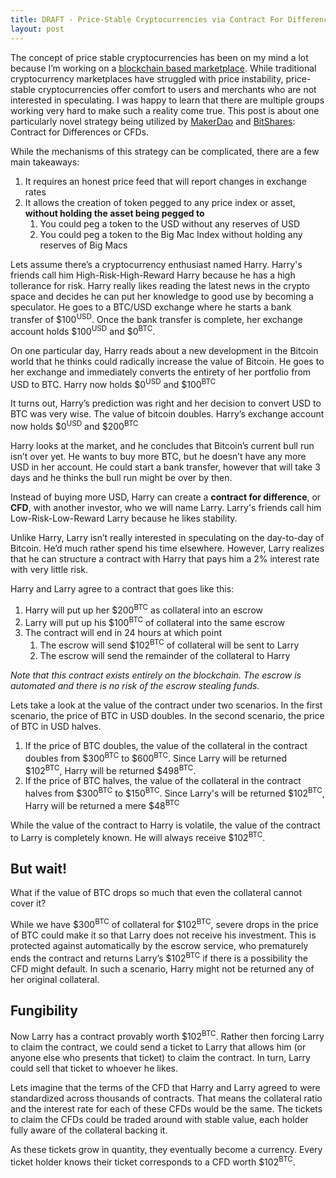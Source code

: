 ```yaml
---
title: DRAFT - Price-Stable Cryptocurrencies via Contract For Differences
layout: post
---
```


The concept of price stable cryptocurrencies has been on my mind a lot because I’m working on a [blockchain based marketplace](http://safemarket.github.io). While traditional cryptocurrency marketplaces have struggled with price instability, price-stable cryptocurrencies offer comfort to users and merchants who are not interested in speculating. I was happy to learn that there are multiple groups working very hard to make such a reality come true. This post is about one particularly novel strategy being utilized by [MakerDao](http://makerdao.com/) and [BitShares](https://bitshares.org/): Contract for Differences or CFDs. 

While the mechanisms of this strategy can be complicated, there are a few main takeaways:

1. It requires an honest price feed that will report changes in exchange rates
2. It allows the creation of token pegged to any price index or asset, **without holding the asset being pegged to**
	1. You could peg a token to the USD without any reserves of USD
	2. You could peg a token to the Big Mac Index without holding any reserves of Big Macs

Lets assume there’s a cryptocurrency enthusiast named Harry. Harry's friends call him High-Risk-High-Reward Harry because he has a high tollerance for risk. Harry really likes reading the latest news in the crypto space and decides he can put her knowledge to good use by becoming a speculator. He goes to a BTC/USD exchange where he starts a bank transfer of $100<sup>USD</sup>. Once the bank transfer is complete, her exchange account holds $100<sup>USD</sup> and $0<sup>BTC</sup>.

On one particular day, Harry reads about a new development in the Bitcoin world that he thinks could radically increase the value of Bitcoin. He goes to her exchange and immediately converts the entirety of her portfolio from USD to BTC. Harry now holds $0<sup>USD</sup> and $100<sup>BTC</sup>

It turns out, Harry’s prediction was right and her decision to convert USD to BTC was very wise. The value of bitcoin doubles. Harry’s exchange account now holds $0<sup>USD</sup> and $200<sup>BTC</sup>

Harry looks at the market, and he concludes that Bitcoin’s current bull run isn’t over yet. He wants to buy more BTC, but he doesn’t have any more USD in her account. He could start a bank transfer, however that will take 3 days and he thinks the bull run might be over by then.

Instead of buying more USD, Harry can create a **contract for difference**, or **CFD**, with another investor,  who we will name Larry. Larry's friends call him Low-Risk-Low-Reward Larry because he likes stability.

Unlike Harry, Larry isn’t really interested in speculating on the day-to-day of Bitcoin. He’d much rather spend his time elsewhere. However, Larry realizes that he can structure a contract with Harry that pays him a 2% interest rate with very little risk.

Harry and Larry agree to a contract that goes like this:

1. Harry will put up her $200<sup>BTC</sup> as collateral into an escrow
2. Larry will put up his $100<sup>BTC</sup> of collateral into the same escrow
3. The contract will end in 24 hours at which point
	1. The escrow will send $102<sup>BTC</sup> of collateral will be sent to Larry
	2. The escrow will send the remainder of the collateral to Harry

*Note that this contract exists entirely on the blockchain. The escrow is automated and there is no risk of the escrow stealing funds.*

Lets take a look at the value of the contract under two scenarios. In the first scenario, the price of BTC in USD doubles. In the second scenario, the price of BTC in USD halves.

1. If the price of BTC doubles, the value of the collateral in the contract doubles from $300<sup>BTC</sup> to $600<sup>BTC</sup>. Since Larry will be returned $102<sup>BTC</sup>, Harry will be returned $498<sup>BTC</sup>.
2. If the price of BTC halves, the value of the collateral in the contract halves from $300<sup>BTC</sup> to $150<sup>BTC</sup>. Since Larry's will be returned $102<sup>BTC</sup>, Harry will be returned a mere $48<sup>BTC</sup>

While the value of the contract to Harry is volatile, the value of the contract to Larry is completely known. He will always receive $102<sup>BTC</sup>.

## But wait!

What if the value of BTC drops so much that even the collateral cannot cover it?

While we have $300<sup>BTC</sup> of collateral for $102<sup>BTC</sup>, severe drops in the price of BTC could make it so that Larry does not receive his investment. This is protected against automatically by the escrow service, who prematurely ends the contract and returns Larry’s $102<sup>BTC</sup> if there is a possibility the CFD might default. In such a scenario, Harry might not be returned any of her original collateral.

## Fungibility

Now Larry has a contract provably worth $102<sup>BTC</sup>. Rather then forcing Larry to claim the contract, we could send a ticket to Larry that allows him (or anyone else who presents that ticket) to claim the contract. In turn, Larry could sell that ticket to whoever he likes.

Lets imagine that the terms of the CFD that Harry and Larry agreed to were standardized across thousands of contracts. That means the collateral ratio and the interest rate for each of these CFDs would be the same. The tickets to claim the CFDs could be traded around with stable value, each holder fully aware of the collateral backing it.

As these tickets grow in quantity, they eventually become a currency. Every ticket holder knows their ticket corresponds to a CFD worth $102<sup>BTC</sup>.